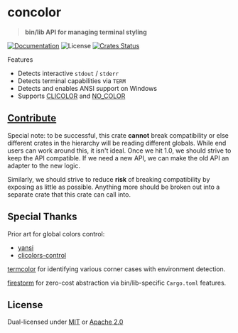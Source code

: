 # concolor

> **bin/lib API for managing terminal styling**

[![Documentation](https://img.shields.io/badge/docs-master-blue.svg)][Documentation]
![License](https://img.shields.io/crates/l/concolor.svg)
[![Crates Status](https://img.shields.io/crates/v/concolor.svg)](https://crates.io/crates/concolor)

Features
- Detects interactive `stdout` / `stderr`
- Detects terminal capabilities via `TERM`
- Detects and enables ANSI support on Windows
- Supports [CLICOLOR] and [NO_COLOR]

## [Contribute](../../CONTRIBUTING.md)

Special note: to be successful, this crate **cannot** break compatibility or
else different crates in the hierarchy will be reading different globals.
While end users can work around this, it isn't ideal.  Once we hit 1.0, we
should strive to keep the API compatible.  If we need a new API, we can make
the old API an adapter to the new logic.

Similarly, we should strive to reduce **risk** of breaking compatibility by
exposing as little as possible.  Anything more should be broken out into a
separate crate that this crate can call into.

## Special Thanks

Prior art for global colors control:

- [yansi](https://crates.io/crates/yansi)
- [clicolors-control](https://crates.io/crates/clicolors-control)

[termcolor](https://crates.io/crates/termcolor) for identifying various corner cases with environment detection.

[firestorm](https://crates.io/crates/firestorm) for zero-cost abstraction via bin/lib-specific `Cargo.toml` features.

## License

Dual-licensed under [MIT](../../LICENSE-MIT) or [Apache 2.0](../../LICENSE-APACHE)

[Documentation]: https://docs.rs/concolor
[CLICOLOR]: https://bixense.com/clicolors/
[NO_COLOR]: https://no-color.org/
